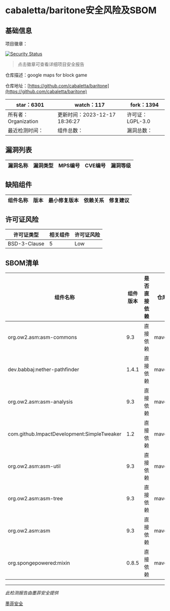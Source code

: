 # cabaletta/baritone安全风险及SBOM

## 基础信息

项目徽章：

[![Security Status](https://www.murphysec.com/platform3/v31/badge/1739711996117561344.svg)](https://www.murphysec.com/console/report/1701295874964766720/1739711996117561344)

> 点击徽章可查看详细项目安全报告

仓库描述：google maps for block game

仓库地址：[https://github.com/cabaletta/baritone](https://github.com/cabaletta/baritone)

| star：6301 | watch：117 | fork：1394 |
| ----------- | -------------- | ------------ |
| 所有者：Organization | 更新时间：2023-12-17 18:36:27 | 许可证：LGPL-3.0 |
| 最近检测时间： | 组件总数： | 漏洞总数： |




## 漏洞列表

| 漏洞名称 | 漏洞类型 | MPS编号 | CVE编号 | 漏洞等级 |
| ------- | ------ | ------- | ------ | ----- |





## 缺陷组件

| 组件名称 | 版本 | 最小修复版本 | 依赖关系 | 修复建议 |
| -------- | ---- | ------------ | -------- | -------- |





## 许可证风险

| 许可证类型 | 相关组件 | 许可证风险 |
| ---------- | -------- | ---------- |
|BSD-3-Clause|5|Low|




## SBOM清单

| 组件名称 | 组件版本 | 是否直接依赖 | 仓库 |
| -------- | -------- | ------------ | ---- |
|org.ow2.asm:asm-commons|9.3|直接依赖|maven|
|dev.babbaj:nether-pathfinder|1.4.1|直接依赖|maven|
|org.ow2.asm:asm-analysis|9.3|直接依赖|maven|
|com.github.ImpactDevelopment:SimpleTweaker|1.2|直接依赖|maven|
|org.ow2.asm:asm-util|9.3|直接依赖|maven|
|org.ow2.asm:asm-tree|9.3|直接依赖|maven|
|org.ow2.asm:asm|9.3|直接依赖|maven|
|org.spongepowered:mixin|0.8.5|直接依赖|maven|


------

*此检测报告由墨菲安全提供*

[墨菲安全](www.murphysec.com)